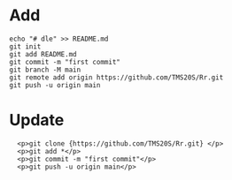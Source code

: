 
# Add
    echo "# dle" >> README.md
    git init
    git add README.md
    git commit -m "first commit"
    git branch -M main
    git remote add origin https://github.com/TMS20S/Rr.git
    git push -u origin main
# Update
      <p>git clone {https://github.com/TMS20S/Rr.git} </p>
      <p>git add *</p>
      <p>git commit -m "first commit"</p>
      <p>git push -u origin main</p>
  
   
   
  
